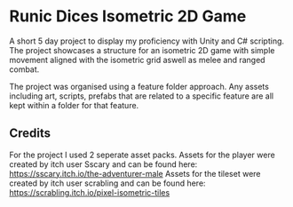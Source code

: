 # Runic Dices Isometric 2D Game
A short 5 day project to display my proficiency with Unity and C# scripting. The project showcases a structure for an isometric 2D game with simple movement aligned with the isometric grid aswell as melee and ranged combat. 

The project was organised using a feature folder approach. Any assets including art, scripts, prefabs that are related to a specific feature are all kept within a folder for that feature. 

## Credits
For the project I used 2 seperate asset packs.
Assets for the player were created by itch user Sscary and can be found here: https://sscary.itch.io/the-adventurer-male
Assets for the tileset were created by itch user scrabling and can be found here: https://scrabling.itch.io/pixel-isometric-tiles
